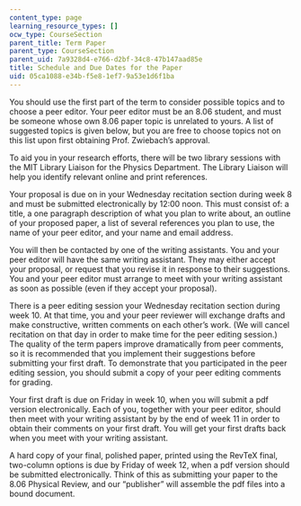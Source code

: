 ```yaml
---
content_type: page
learning_resource_types: []
ocw_type: CourseSection
parent_title: Term Paper
parent_type: CourseSection
parent_uid: 7a9328d4-e766-d2bf-34c8-47b147aad85e
title: Schedule and Due Dates for the Paper
uid: 05ca1088-e34b-f5e8-1ef7-9a53e1d6f1ba
---
```


You should use the first part of the term to consider possible topics and to choose a peer editor. Your peer editor must be an 8.06 student, and must be someone whose own 8.06 paper topic is unrelated to yours. A list of suggested topics is given below, but you are free to choose topics not on this list upon first obtaining Prof. Zwiebach’s approval.

To aid you in your research efforts, there will be two library sessions with the MIT Library Liaison for the Physics Department. The Library Liaison will help you identify relevant online and print references.

Your proposal is due on in your Wednesday recitation section during week 8 and must be submitted electronically by 12:00 noon. This must consist of: a title, a one paragraph description of what you plan to write about, an outline of your proposed paper, a list of several references you plan to use, the name of your peer editor, and your name and email address.

You will then be contacted by one of the writing assistants. You and your peer editor will have the same writing assistant. They may either accept your proposal, or request that you revise it in response to their suggestions. You and your peer editor must arrange to meet with your writing assistant as soon as possible (even if they accept your proposal).

There is a peer editing session your Wednesday recitation section during week 10. At that time, you and your peer reviewer will exchange drafts and make constructive, written comments on each other’s work. (We will cancel recitation on that day in order to make time for the peer editing session.) The quality of the term papers improve dramatically from peer comments, so it is recommended that you implement their suggestions before submitting your first draft. To demonstrate that you participated in the peer editing session, you should submit a copy of your peer editing comments for grading.

Your first draft is due on Friday in week 10, when you will submit a pdf version electronically. Each of you, together with your peer editor, should then meet with your writing assistant by by the end of week 11 in order to obtain their comments on your first draft. You will get your first drafts back when you meet with your writing assistant.

A hard copy of your final, polished paper, printed using the RevTeX final, two-column options is due by Friday of week 12, when a pdf version should be submitted electronically. Think of this as submitting your paper to the 8.06 Physical Review, and our “publisher” will assemble the pdf files into a bound document.